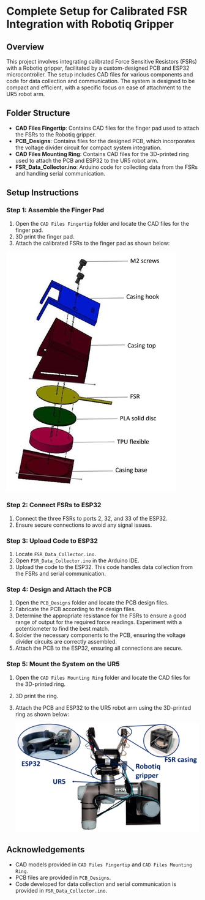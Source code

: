 # Complete Setup for Calibrated FSR Integration with Robotiq Gripper

## Overview
This project involves integrating calibrated Force Sensitive Resistors (FSRs) with a Robotiq gripper, facilitated by a custom-designed PCB and ESP32 microcontroller. The setup includes CAD files for various components and code for data collection and communication. The system is designed to be compact and efficient, with a specific focus on ease of attachment to the UR5 robot arm.

## Folder Structure
- **CAD Files Fingertip**: Contains CAD files for the finger pad used to attach the FSRs to the Robotiq gripper.
- **PCB_Designs**: Contains files for the designed PCB, which incorporates the voltage divider circuit for compact system integration.
- **CAD Files Mounting Ring**: Contains CAD files for the 3D-printed ring used to attach the PCB and ESP32 to the UR5 robot arm.
- **FSR_Data_Collector.ino**: Arduino code for collecting data from the FSRs and handling serial communication.

## Setup Instructions

### Step 1: Assemble the Finger Pad
1. Open the `CAD Files Fingertip` folder and locate the CAD files for the finger pad.
2. 3D print the finger pad.
3. Attach the calibrated FSRs to the finger pad as shown below:
   
![FSR Attachment Diagram](https://github.com/JosephJoshyK/Force-Control-and-Slip-Detection-for-a-Non-Backdrivable-Robotic-Gripper/blob/main/Complete%20Setup/CAD%20Files%20Fingertip/Fingertip_cad_file.jpg)



### Step 2: Connect FSRs to ESP32
1. Connect the three FSRs to ports 2, 32, and 33 of the ESP32.
2. Ensure secure connections to avoid any signal issues.

### Step 3: Upload Code to ESP32
1. Locate `FSR_Data_Collector.ino`.
2. Open `FSR_Data_Collector.ino` in the Arduino IDE.
3. Upload the code to the ESP32. This code handles data collection from the FSRs and serial communication.

### Step 4: Design and Attach the PCB
1. Open the `PCB_Designs` folder and locate the PCB design files.
2. Fabricate the PCB according to the design files.
3. Determine the appropriate resistance for the FSRs to ensure a good range of output for the required force readings. Experiment with a potentiometer to find the best match.
4. Solder the necessary components to the PCB, ensuring the voltage divider circuits are correctly assembled.
5. Attach the PCB to the ESP32, ensuring all connections are secure.

### Step 5: Mount the System on the UR5
1. Open the `CAD Files Mounting Ring` folder and locate the CAD files for the 3D-printed ring.
2. 3D print the ring.
3. Attach the PCB and ESP32 to the UR5 robot arm using the 3D-printed ring as shown below:
   
   ![Mounting PCB and ESP32 on UR5 Robot Arm](https://github.com/JosephJoshyK/Force-Control-and-Slip-Detection-for-a-Non-Backdrivable-Robotic-Gripper/blob/main/Complete%20Setup/CAD%20Files%20Mounting%20ring/Complete%20Setup.png)


## Acknowledgements
- CAD models provided in `CAD Files Fingertip` and `CAD Files Mounting Ring`.
- PCB files are provided in `PCB_Designs`.
- Code developed for data collection and serial communication is provided in `FSR_Data_Collector.ino`.
